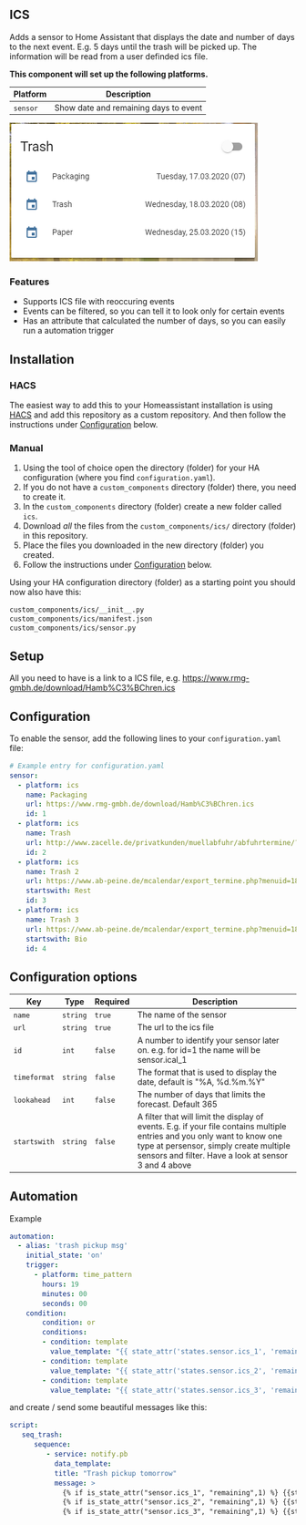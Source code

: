 ## ICS

Adds a sensor to Home Assistant that displays the date and number of days to the next event. 
E.g. 5 days until the trash will be picked up. The information will be read from a user definded 
ics file.

**This component will set up the following platforms.**

Platform | Description
-- | --
`sensor` | Show date and remaining days to event

![Example](example.png)

### Features

- Supports ICS file with reoccuring events
- Events can be filtered, so you can tell it to look only for certain events
- Has an attribute that calculated the number of days, so you can easily run a automation trigger

## Installation

### HACS

The easiest way to add this to your Homeassistant installation is using [HACS](https://custom-components.github.io/hacs/) and add this repository as a custom repository. And then follow the instructions under [Configuration](#configuration) below.

### Manual

1. Using the tool of choice open the directory (folder) for your HA configuration (where you find `configuration.yaml`).
2. If you do not have a `custom_components` directory (folder) there, you need to create it.
3. In the `custom_components` directory (folder) create a new folder called `ics`.
4. Download _all_ the files from the `custom_components/ics/` directory (folder) in this repository.
5. Place the files you downloaded in the new directory (folder) you created.
6. Follow the instructions under [Configuration](#configuration) below.

Using your HA configuration directory (folder) as a starting point you should now also have this:

```text
custom_components/ics/__init__.py
custom_components/ics/manifest.json
custom_components/ics/sensor.py
```

## Setup

All you need to have is a link to a ICS file, e.g. https://www.rmg-gmbh.de/download/Hamb%C3%BChren.ics

##  Configuration 

To enable the sensor, add the following lines to your `configuration.yaml` file:

```yaml
# Example entry for configuration.yaml
sensor:
  - platform: ics
    name: Packaging
    url: https://www.rmg-gmbh.de/download/Hamb%C3%BChren.ics
    id: 1
  - platform: ics
    name: Trash
    url: http://www.zacelle.de/privatkunden/muellabfuhr/abfuhrtermine/?tx_ckcellextermine_pi1%5Bot%5D=148&tx_ckcellextermine_pi1%5Bics%5D=0&tx_ckcellextermine_pi1%5Bstartingpoint%5D=234&type=3333
    id: 2
  - platform: ics
    name: Trash 2
    url: https://www.ab-peine.de/mcalendar/export_termine.php?menuid=185&area=141&year=2020
    startswith: Rest
    id: 3
  - platform: ics
    name: Trash 3
    url: https://www.ab-peine.de/mcalendar/export_termine.php?menuid=185&area=141&year=2020
    startswith: Bio
    id: 4
```

## Configuration options

Key | Type | Required | Description
-- | -- | -- | --
`name` | `string` | `true` | The name of the sensor
`url` | `string` | `true` | The url to the ics file
`id` | `int` | `false` | A number to identify your sensor later on. e.g. for id=1 the name will be sensor.ical_1
`timeformat` | `string` | `false` | The format that is used to display the date, default is "%A, %d.%m.%Y"
`lookahead` | `int` | `false` | The number of days that limits the forecast. Default 365
`startswith` | `string` | `false` | A filter that will limit the display of events. E.g. if your file contains multiple entries and you only want to know one type at persensor, simply create multiple sensors and filter. Have a look at sensor 3 and 4 above

## Automation

Example 

```yaml
automation:
  - alias: 'trash pickup msg'
    initial_state: 'on'
    trigger:
      - platform: time_pattern
        hours: 19
        minutes: 00
        seconds: 00
    condition:
        condition: or
        conditions:
        - condition: template
          value_template: "{{ state_attr('states.sensor.ics_1', 'remaining') == '1' }}"
        - condition: template
          value_template: "{{ state_attr('states.sensor.ics_2', 'remaining') == '1' }}"
        - condition: template
          value_template: "{{ state_attr('states.sensor.ics_3', 'remaining') == '1' }}"
```

and create / send some beautiful messages like this:

```yaml
script:
   seq_trash:
      sequence:
         - service: notify.pb
           data_template:
           title: "Trash pickup tomorrow"
           message: >
             {% if is_state_attr("sensor.ics_1", "remaining",1) %} {{states.sensor.ics_1.attributes.friendly_name}} pickup tomorrow.{% endif %}
             {% if is_state_attr("sensor.ics_2", "remaining",1) %} {{states.sensor.ics_2.attributes.friendly_name}} pickup tomorrow.{% endif %}
             {% if is_state_attr("sensor.ics_3", "remaining",1) %} {{states.sensor.ics_3.attributes.friendly_name}} pickup tomorrow.{% endif %}
```

